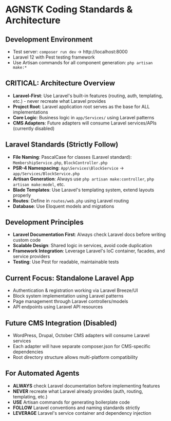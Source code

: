 # AGNSTK Coding Standards & Architecture

## Development Environment
- Test server: `composer run dev` → http://localhost:8000
- Laravel 12 with Pest testing framework
- Use Artisan commands for all component generation: `php artisan make:*`

## CRITICAL: Architecture Overview
- **Laravel-First**: Use Laravel's built-in features (routing, auth, templating, etc.) - never recreate what Laravel provides
- **Project Root**: Laravel application root serves as the base for ALL implementations
- **Core Logic**: Business logic in `app/Services/` using Laravel patterns
- **CMS Adapters**: Future adapters will consume Laravel services/APIs (currently disabled)

## Laravel Standards (Strictly Follow)
- **File Naming**: PascalCase for classes (Laravel standard): `MembershipService.php`, `BlockController.php`
- **PSR-4 Namespacing**: `App\Services\BlockService` → `app/Services/BlockService.php`
- **Artisan Generation**: Always use `php artisan make:controller`, `php artisan make:model`, etc.
- **Blade Templates**: Use Laravel's templating system, extend layouts properly
- **Routes**: Define in `routes/web.php` using Laravel routing
- **Database**: Use Eloquent models and migrations

## Development Principles
- **Laravel Documentation First**: Always check Laravel docs before writing custom code
- **Scalable Design**: Shared logic in services, avoid code duplication
- **Framework Integration**: Leverage Laravel's IoC container, facades, and service providers
- **Testing**: Use Pest for readable, maintainable tests

## Current Focus: Standalone Laravel App
- Authentication & registration working via Laravel Breeze/UI
- Block system implementation using Laravel patterns
- Page management through Laravel controllers/models
- API endpoints using Laravel API resources

## Future CMS Integration (Disabled)
- WordPress, Drupal, October CMS adapters will consume Laravel services
- Each adapter will have separate composer.json for CMS-specific dependencies
- Root directory structure allows multi-platform compatibility

## For Automated Agents
- **ALWAYS** check Laravel documentation before implementing features
- **NEVER** recreate what Laravel already provides (auth, routing, templating, etc.)
- **USE** Artisan commands for generating boilerplate code
- **FOLLOW** Laravel conventions and naming standards strictly
- **LEVERAGE** Laravel's service container and dependency injection
